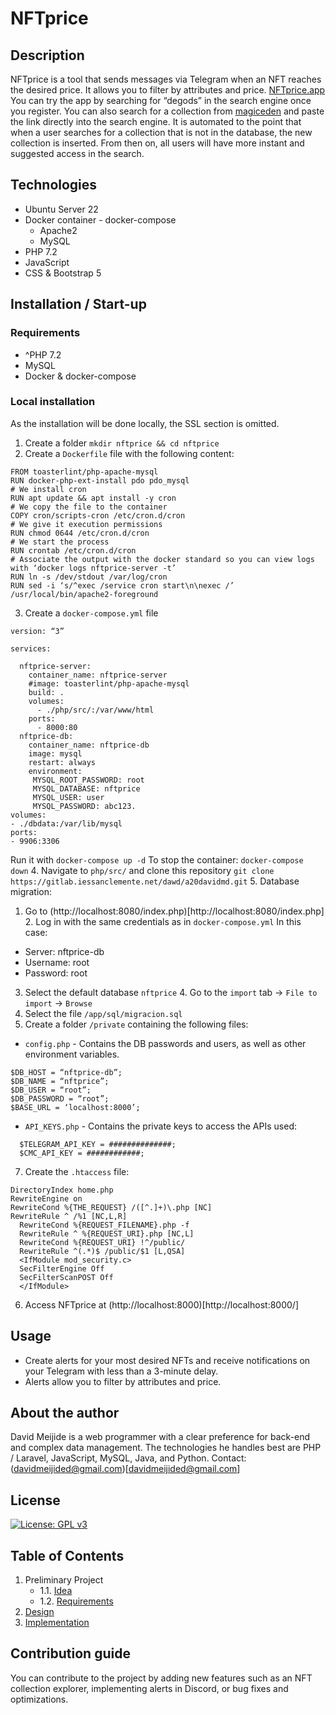 # NFTprice
## Description
NFTprice is a tool that sends messages via Telegram when an NFT reaches the desired price. It allows you to filter by attributes and price.
[NFTprice.app](https:/nftprice.app/)
You can try the app by searching for “degods” in the search engine once you register.
You can also search for a collection from [magiceden](https://magiceden.io/) and paste the link directly into the search engine.
It is automated to the point that when a user searches for a collection that is not in the database, the new collection is inserted. From then on, all users will have more instant and suggested access in the search.
## Technologies
- Ubuntu Server 22
- Docker container - docker-compose
    + Apache2
    + MySQL
- PHP 7.2
- JavaScript
- CSS & Bootstrap 5
## Installation / Start-up
### Requirements
- ^PHP 7.2
- MySQL
- Docker & docker-compose
### Local installation
As the installation will be done locally, the SSL section is omitted.
1. Create a folder `mkdir nftprice && cd nftprice`
2. Create a `Dockerfile` file with the following content:
```
FROM toasterlint/php-apache-mysql
RUN docker-php-ext-install pdo pdo_mysql
# We install cron
RUN apt update && apt install -y cron
# We copy the file to the container
COPY cron/scripts-cron /etc/cron.d/cron
# We give it execution permissions
RUN chmod 0644 /etc/cron.d/cron
# We start the process
RUN crontab /etc/cron.d/cron
# Associate the output with the docker standard so you can view logs with ‘docker logs nftprice-server -t’
RUN ln -s /dev/stdout /var/log/cron
RUN sed -i ‘s/^exec /service cron start\n\nexec /’ /usr/local/bin/apache2-foreground
```
3. Create a `docker-compose.yml` file
```
version: “3”
 
services:
   
  nftprice-server:
    container_name: nftprice-server
    #image: toasterlint/php-apache-mysql
    build: .
    volumes:
      - ./php/src/:/var/www/html
    ports:
      - 8000:80
  nftprice-db:
    container_name: nftprice-db
    image: mysql
    restart: always
    environment:
     MYSQL_ROOT_PASSWORD: root
     MYSQL_DATABASE: nftprice
     MYSQL_USER: user
     MYSQL_PASSWORD: abc123.
volumes:
- ./dbdata:/var/lib/mysql
ports:
- 9906:3306
```
Run it with `docker-compose up -d`
To stop the container: `docker-compose down`
4. Navigate to `php/src/` and clone this repository `git clone https://gitlab.iessanclemente.net/dawd/a20davidmd.git`
5. Database migration:
1. Go to (http://localhost:8080/index.php)[http://localhost:8080/index.php]
    2. Log in with the same credentials as in `docker-compose.yml`
In this case:
- Server: nftprice-db
- Username: root
- Password: root
3. Select the default database `nftprice`
    4. Go to the `import` tab -> `File to import` -> `Browse`
5. Select the file `/app/sql/migracion.sql`
6. Create a folder `/private` containing the following files:
  + `config.php` - Contains the DB passwords and users, as well as other environment variables.
  ```
  $DB_HOST = “nftprice-db”;
  $DB_NAME = “nftprice”;
  $DB_USER = “root”;
  $DB_PASSWORD = “root”;
  $BASE_URL = ‘localhost:8000’;
  ```
  + `API_KEYS.php` - Contains the private keys to access the APIs used:
```
  $TELEGRAM_API_KEY = ##############;
  $CMC_API_KEY = ############;
  ```
7. Create the `.htaccess` file:
```
DirectoryIndex home.php
RewriteEngine on
RewriteCond %{THE_REQUEST} /([^.]+)\.php [NC]
RewriteRule ^ /%1 [NC,L,R]
  RewriteCond %{REQUEST_FILENAME}.php -f
  RewriteRule ^ %{REQUEST_URI}.php [NC,L]
  RewriteCond %{REQUEST_URI} !^/public/
  RewriteRule ^(.*)$ /public/$1 [L,QSA]
  <IfModule mod_security.c>
  SecFilterEngine Off
  SecFilterScanPOST Off
  </IfModule>
  ```
6. Access NFTprice at (http://localhost:8000)[http://localhost:8000/]
## Usage
- Create alerts for your most desired NFTs and receive notifications on your Telegram with less than a 3-minute delay.
- Alerts allow you to filter by attributes and price.
## About the author
David Meijide is a web programmer with a clear preference for back-end and complex data management.
The technologies he handles best are PHP / Laravel, JavaScript, MySQL, Java, and Python.
Contact: (davidmeijided@gmail.com)[davidmeijided@gmail.com]
## License
[![License: GPL v3](https://img.shields.io/badge/License-GPLv3-blue.svg)](https://www.gnu.org/licenses/gpl-3.0)

## Table of Contents
1. Preliminary Project
    * 1.1. [Idea](doc/templates/1_idea.md)
    * 1.2. [Requirements](doc/templates/2_requirements.md)
2. [Design](doc/templates/3_design.md)
3. [Implementation](doc/templates/4_implementation.md)
## Contribution guide
You can contribute to the project by adding new features such as an NFT collection explorer, implementing alerts in Discord, or bug fixes and optimizations.
